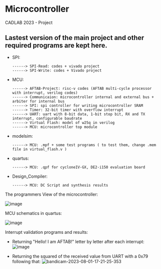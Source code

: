 # Microcontroller
CADLAB 2023 - Project

Lastest version of the main project and other required programs are kept here.
-----------------------------------------------------------------------------------------------------------

* SPI:
  
      ------> SPI-Read: codes + vivado project
      ------> SPI-Write: codes + Vivado project
* MCU:
  
      ------> AFTAB-Project: risc-v codes (AFTAB multi-cycle processor with interrupt, verilog codes)
      ------> Communicaion: microcontroller internal and external bus + arbiter for internal bus
      ------> SPI: spi controller for writing microcontroller SRAM
      ------> Timer: 32-bit timer with overflow interrupt
      ------> UART: uart with 8-bit data, 1-bit stop bit, RX and TX interrupt, configurable baudrate
      ------> Virtual Flash: model of w25q in verilog
      ------> MCU: microcontroller top module
* modelsim:
  
      ------> MCU: .mpf + some test programs ( to test them, change .mem file in virtual_flash.v )
* quartus:
  
      ------> MCU: .qpf for cycloneIV-GX, DE2-i150 evaluation board
* Design_Compiler:
  
      ------> MCU: DC Script and synthesis results

The programmers View of the microcontroller:

![image](https://github.com/AmirmahdiJoudi/Microcontroller/assets/79690242/1718be13-6501-4600-bd76-e74bc090ce00)


MCU schematics in quartus:

![image](https://github.com/AmirmahdiJoudi/Microcontroller/assets/79690242/92484cff-2d67-4771-9801-15c61cd9ab21)



Interrupt validation programs and results:
* Returning "Hello! I am AFTAB!" letter by letter after each interrupt:
![image](https://github.com/AmirmahdiJoudi/Microcontroller/assets/79690242/efd55de0-8070-4ccf-ae29-fd1cdbf123ac)


* Returning the squared of the received value from UART with a 0x79 following that:
  ![bandicam-2023-08-01-17-21-25-353](https://github.com/AmirmahdiJoudi/Microcontroller/assets/89470849/1313c68e-8a04-4f37-86b8-7d0d78eb3ca1)













  

